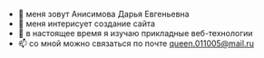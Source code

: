 - 👋 меня зовут Анисимова Дарья Евгеньевна 
- 👀 меня интерисует создание сайта
- 🌱 в настоящее время я изучаю прикладные веб-технологии
- 📫 со мной можно связаться по почте queen.011005@mail.ru


<!---
Darya-001/Darya-001 is a ✨ special ✨ repository because its `README.md` (this file) appears on your GitHub profile.
You can click the Preview link to take a look at your changes.
--->
